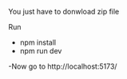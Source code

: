 You just have to donwload zip file 

Run
- npm install
- npm run dev

-Now go to 
http://localhost:5173/
